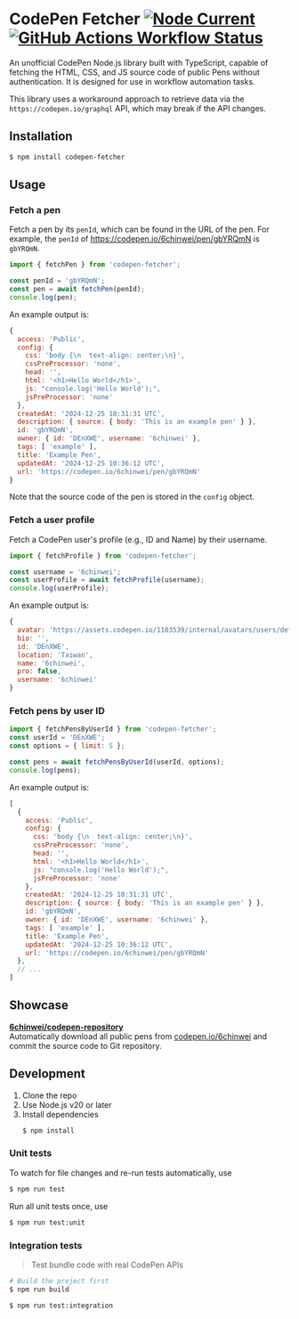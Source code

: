 # CodePen Fetcher [![Node Current](https://img.shields.io/node/v/codepen-fetcher)](https://www.npmjs.com/package/codepen-fetcher) [![GitHub Actions Workflow Status](https://img.shields.io/github/actions/workflow/status/6chinwei/codepen-fetcher/test.yaml?branch=main&label=Test)](https://github.com/6chinwei/codepen-fetcher/actions/workflows/test.yaml)

An unofficial CodePen Node.js library built with TypeScript, capable of fetching the HTML, CSS, and JS source code of public Pens without authentication. It is designed for use in workflow automation tasks.

This library uses a workaround approach to retrieve data via the `https://codepen.io/graphql` API, which may break if the API changes.

## Installation
```bash
$ npm install codepen-fetcher
```

## Usage
### Fetch a pen
Fetch a pen by its `penId`, which can be found in the URL of the pen. For example, the `penId` of https://codepen.io/6chinwei/pen/gbYRQmN is `gbYRQmN`.

```javascript
import { fetchPen } from 'codepen-fetcher';

const penId = 'gbYRQmN';
const pen = await fetchPen(penId);
console.log(pen);
```
An example output is:
```javascript
{
  access: 'Public',
  config: {
    css: 'body {\n  text-align: center;\n}',
    cssPreProcessor: 'none',
    head: '',
    html: '<h1>Hello World</h1>',
    js: "console.log('Hello World');",
    jsPreProcessor: 'none'
  },
  createdAt: '2024-12-25 10:31:31 UTC',
  description: { source: { body: 'This is an example pen' } },
  id: 'gbYRQmN',
  owner: { id: 'DEnXWE', username: '6chinwei' },
  tags: [ 'example' ],
  title: 'Example Pen',
  updatedAt: '2024-12-25 10:36:12 UTC',
  url: 'https://codepen.io/6chinwei/pen/gbYRQmN'
}
```
Note that the source code of the pen is stored in the `config` object.

### Fetch a user profile
Fetch a CodePen user's profile (e.g., ID and Name) by their username.

```javascript
import { fetchProfile } from 'codepen-fetcher';

const username = '6chinwei';
const userProfile = await fetchProfile(username);
console.log(userProfile);
```
An example output is:
```javascript
{
  avatar: 'https://assets.codepen.io/1103539/internal/avatars/users/default.png?format=auto&version=1734538260',
  bio: '',
  id: 'DEnXWE',
  location: 'Taiwan',
  name: '6chinwei',
  pro: false,
  username: '6chinwei'
}
```

### Fetch pens by user ID
```javascript
import { fetchPensByUserId } from 'codepen-fetcher';
const userId = 'DEnXWE';
const options = { limit: 5 };

const pens = await fetchPensByUserId(userId, options);
console.log(pens);
```
An example output is:
```javascript
[
  {
    access: 'Public',
    config: {
      css: 'body {\n  text-align: center;\n}',
      cssPreProcessor: 'none',
      head: '',
      html: '<h1>Hello World</h1>',
      js: "console.log('Hello World');",
      jsPreProcessor: 'none'
    },
    createdAt: '2024-12-25 10:31:31 UTC',
    description: { source: { body: 'This is an example pen' } },
    id: 'gbYRQmN',
    owner: { id: 'DEnXWE', username: '6chinwei' },
    tags: [ 'example' ],
    title: 'Example Pen',
    updatedAt: '2024-12-25 10:36:12 UTC',
    url: 'https://codepen.io/6chinwei/pen/gbYRQmN'
  },
  // ...
]
```

## Showcase
**[6chinwei/codepen-repository](https://github.com/6chinwei/codepen-repository)**  
Automatically download all public pens from [codepen.io/6chinwei](https://codepen.io/6chinwei) and commit the source code to Git repository.  

## Development
1. Clone the repo
2. Use Node.js v20 or later
3. Install dependencies
   ```bash
   $ npm install  
   ```

### Unit tests
To watch for file changes and re-run tests automatically, use
```bash
$ npm run test
```

Run all unit tests once, use
```bash
$ npm run test:unit
```

### Integration tests
> Test bundle code with real CodePen APIs
  
```bash
# Build the project first
$ npm run build

$ npm run test:integration
```
